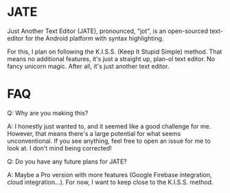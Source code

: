 # JATE
Just Another Text Editor (JATE), pronounced, "jot", is an open-sourced text-editor for the Android platform with syntax highlighting.

For this, I plan on following the K.I.S.S. (Keep It Stupid Simple) method. That means no additional features, it's just a straight up, plan-ol text editor.
No fancy unicorn magic. After all, it's just another text editor.


# FAQ

Q: Why are you making this?

A: I honestly just wanted to, and it seemed like a good challenge for me. However, that means there's a large potential for what seems unconventional. If you see anything, feel free to open an issue for me to look at. I don't mind being corrected!

Q: Do you have any future plans for JATE?

A: Maybe a Pro version with more features (Google Firebase integration, cloud integration...). For now, I want to keep close to the K.I.S.S. method.

